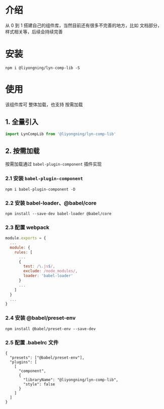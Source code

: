 # 介绍

从 0 到 1 搭建自己的组件库，当然目前还有很多不完善的地方，比如 文档部分，样式相关等，后续会持续完善

# 安装

```
npm i @liyongning/lyn-comp-lib -S
```

# 使用

该组件库可 整体加载，也支持 按需加载

## 1. 全量引入

```javascript
import LynCompLib from '@liyongning/lyn-comp-lib'
```

## 2. 按需加载

按需加载通过 `babel-plugin-component` 插件实现

### 2.1 安装 `babel-plugin-component`

```
npm i babel-plugin-component -D
```

### 2.2 安装 babel-loader、@babel/core

```
npm install --save-dev babel-loader @babel/core
```

### 2.3 配置 webpack

```javascript
module.exports = {
  ...
  module: {
    rules: [
      ...
      {
        test: /\.js$/,
        exclude: /node_modules/,
        loader: 'babel-loader'
      }
      ...
    ]
  }
  ...
}
```

### 2.4 安装 @babel/preset-env

```
npm install @babel/preset-env --save-dev
```

### 2.5 配置 .babelrc 文件

```
{
  "presets": ["@babel/preset-env"],
  "plugins": [
    [
      "component",
      {
        "libraryName": "@liyongning/lyn-comp-lib",
        "style": false
      }
    ]
  ]
}
```